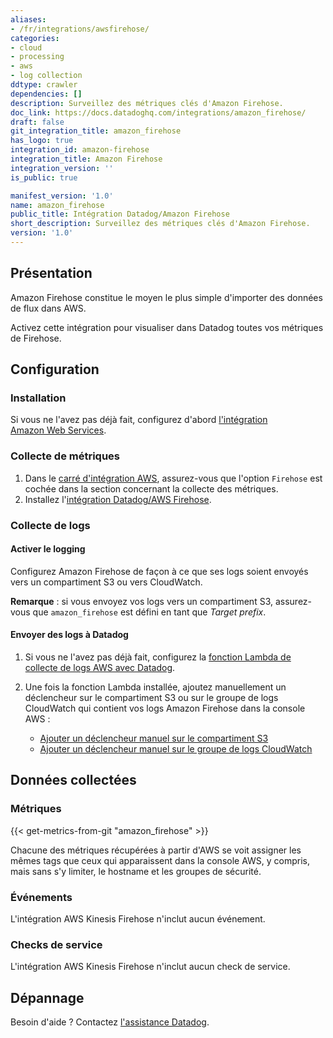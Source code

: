 ```yaml
---
aliases:
- /fr/integrations/awsfirehose/
categories:
- cloud
- processing
- aws
- log collection
ddtype: crawler
dependencies: []
description: Surveillez des métriques clés d'Amazon Firehose.
doc_link: https://docs.datadoghq.com/integrations/amazon_firehose/
draft: false
git_integration_title: amazon_firehose
has_logo: true
integration_id: amazon-firehose
integration_title: Amazon Firehose
integration_version: ''
is_public: true

manifest_version: '1.0'
name: amazon_firehose
public_title: Intégration Datadog/Amazon Firehose
short_description: Surveillez des métriques clés d'Amazon Firehose.
version: '1.0'
---
```


## Présentation

Amazon Firehose constitue le moyen le plus simple d'importer des données de flux dans AWS.

Activez cette intégration pour visualiser dans Datadog toutes vos métriques de Firehose.

## Configuration

### Installation

Si vous ne l'avez pas déjà fait, configurez d'abord [l'intégration Amazon Web Services][1].

### Collecte de métriques

1. Dans le [carré d'intégration AWS][2], assurez-vous que l'option `Firehose` est cochée dans la section concernant la collecte des métriques.
2. Installez l'[intégration Datadog/AWS Firehose][3].

### Collecte de logs

#### Activer le logging

Configurez Amazon Firehose de façon à ce que ses logs soient envoyés vers un compartiment S3 ou vers CloudWatch.

**Remarque** : si vous envoyez vos logs vers un compartiment S3, assurez-vous que `amazon_firehose` est défini en tant que _Target prefix_.

#### Envoyer des logs à Datadog

1. Si vous ne l'avez pas déjà fait, configurez la [fonction Lambda de collecte de logs AWS avec Datadog][4].
2. Une fois la fonction Lambda installée, ajoutez manuellement un déclencheur sur le compartiment S3 ou sur le groupe de logs CloudWatch qui contient vos logs Amazon Firehose dans la console AWS :

    - [Ajouter un déclencheur manuel sur le compartiment S3][5]
    - [Ajouter un déclencheur manuel sur le groupe de logs CloudWatch][6]

## Données collectées

### Métriques
{{< get-metrics-from-git "amazon_firehose" >}}


Chacune des métriques récupérées à partir d'AWS se voit assigner les mêmes tags que ceux qui apparaissent dans la console AWS, y compris, mais sans s'y limiter, le hostname et les groupes de sécurité.

### Événements

L'intégration AWS Kinesis Firehose n'inclut aucun événement.

### Checks de service

L'intégration AWS Kinesis Firehose n'inclut aucun check de service.

## Dépannage

Besoin d'aide ? Contactez [l'assistance Datadog][8].

[1]: https://docs.datadoghq.com/fr/integrations/amazon_web_services/
[2]: https://app.datadoghq.com/account/settings#integrations/amazon_web_services
[3]: https://app.datadoghq.com/account/settings#integrations/amazon_firehose
[4]: https://docs.datadoghq.com/fr/integrations/amazon_web_services/?tab=allpermissions#set-up-the-datadog-lambda-function
[5]: https://docs.datadoghq.com/fr/integrations/amazon_web_services/?tab=allpermissions#collecting-logs-from-s3-buckets
[6]: https://docs.datadoghq.com/fr/integrations/amazon_web_services/?tab=allpermissions#collecting-logs-from-cloudwatch-log-group
[7]: https://github.com/DataDog/dogweb/blob/prod/integration/amazon_firehose/amazon_firehose_metadata.csv
[8]: https://docs.datadoghq.com/fr/help/
